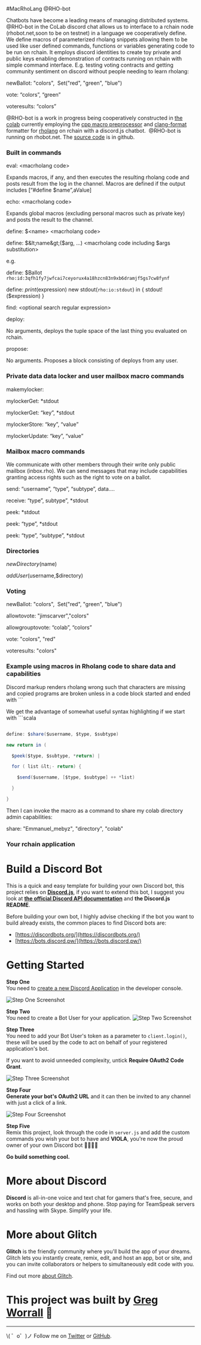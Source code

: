 #MacRhoLang @RHO-bot

Chatbots have become a leading means of managing distributed systems. @RHO-bot in the CoLab discord chat allows us to interface to a rchain node (rhobot.net,soon to be on testnet) in a language we cooperatively define. We define macros of parameterized rholang snippets allowing them to be used like user defined commands, functions or variables generating code to be run on rchain. It employs discord identities to create toy private and public keys enabling demonstration of contracts running on rchain with simple command interface. E.g. testing voting contracts and getting community sentiment on discord without people needing to learn rholang:

  

newBallot: "colors",  Set("red", "green", "blue")

vote: “colors”, “green”

voteresults: “colors”

  

@RHO-bot is a work in progress being cooperatively constructed in [the colab](https://blog.rchain.coop/blog/2018/09/24/introduction-to-rchain-colab/) currently employing the [cpp macro preprocessor](http://gcc.gnu.org/onlinedocs/cpp/) and [clang-format](https://www.kernel.org/doc/html/v4.17/process/clang-format.html) formatter for [rholang](https://developer.rchain.coop/) on rchain with a discord.js chatbot.  @RHO-bot is running on rhobot.net. The [source code](https://github.com/jimscarver/rho-bot) is in github.

### Built in commands

eval: &lt;macrholang code&gt; 

Expands macros, if any, and then executes the resulting rholang code and posts result from the log in the channel. Macros are defined if the output includes [“#define $name”,aValue]

  

echo: &lt;macrholang code&gt;

Expands global macros (excluding personal macros such as private key) and posts the result to the channel.

  

define: $&lt;name&gt; &lt;macrholang code&gt;

define: $&lt;name&gt;($arg, …) &lt;macrholang code including $args substitution&gt;

e.g.

define: $Ballot `rho:id:3qfh1fy7jwfcai7ceyorux4a18hzcn83n9xb6dramjf5gs7cw8fynf`

define: $print($expression) new stdout(`rho:io:stdout`) in { stdout!($expression) }

  
  

find: &lt;optional search regular expression&gt;

  

deploy: 

No arguments, deploys the tuple space of the last thing you evaluated on rchain.

  

propose: 

No arguments. Proposes a block consisting of deploys from any user.

### Private data data locker and user mailbox macro commands

makemylocker:

mylockerGet: *stdout

mylockerGet: “key”, *stdout

mylockerStore: “key”, “value”

mylockerUpdate: “key”, “value”

  

### Mailbox macro commands

We communicate with other members through their write only public mailbox (inbox.rho). We can send messages that may include capabilities granting access rights such as the right to vote on a ballot.

  

send: “username”, “type”, “subtype”, data….

receive: “type”, subtype”, *stdout

peek: *stdout

peek: “type”, *stdout

peek: “type”, “subtype”, *stdout

  

### Directories

$newDirectory($name)

$addUser($username,$directory)

  

### Voting

newBallot: "colors",  Set("red", "green", "blue")

allowtovote: "jimscarver","colors"

allowgrouptovote: “colab”, “colors”

vote: "colors", "red"

voteresults: "colors"

  
  

### Example using macros in Rholang code to share data and capabilities

Discord markup renders rholang wrong such that characters are missing and copied programs are broken unless in a code block started and ended with ```

We get the advantage of somewhat useful syntax highlighting if we start with ```scala

  

```scala

define: $share($username, $type, $subtype)

new return in (

  $peek($type, $subtype, *return) |

  for ( list &lt;- return) {

    $send($username, [$type, $subtype] ++ *list)

  }

}

```

Then I can invoke the macro as a command to share my colab directory admin capabilities:

  

share: "Emmanuel_mebyz", "directory", "colab"

  
  

### Your rchain application

Build a Discord Bot
=========================

This is a quick and easy template for building your own Discord bot, this project relies on **[Discord.js](https://github.com/hydrabolt/discord.js/)**, if you want to extend this bot, I suggest you look at **[the official Discord API documentation](https://discordapp.com/developers/docs/intro)** and **the Discord.js README**.

Before building your own bot, I highly advise checking if the bot you want to build already exists, the common places to find Discord bots are:
* [https://discordbots.org/](https://discordbots.org/)
* [https://bots.discord.pw/](https://bots.discord.pw/)
  
# Getting Started

**Step One**  
You need to  [create a new Discord Application](https://discordapp.com/developers/applications/me) in the developer console.

![Step One Screenshot](https://i.gyazo.com/216dec70040ae14a6ee121dce67e3f82.png)

**Step Two**  
You need to create a Bot User for your application.
![Step Two Screenshot](https://i.gyazo.com/47f8e671eccfb09ac22c6630417ccdee.png)

**Step Three**  
You need to add your Bot User's token as a parameter to `client.login()`, these will be used by the code to act on behalf of your registered application's bot.

If you want to avoid unneeded complexity, untick **Require OAuth2 Code Grant**.

![Step Three Screenshot](https://i.gyazo.com/d5f194037b8823f42c7442e3959c8f32.png)

**Step Four**  
**Generate your bot's OAuth2 URL** and it can then be invited to any channel with just a click of a link.

![Step Four Screenshot](https://i.gyazo.com/5cabc8aaa969f4339ddab48f8f2234f4.png)

**Step Five**  
Remix this project, look through the code in `server.js` and add the custom commands you wish your bot to have and **VIOLA**, you're now the proud owner of your own Discord bot 🎉🎉🎉🎉

**Go build something cool.**  
  
  
# More about Discord
  
**Discord** is all-in-one voice and text chat for gamers that's free, secure, and works on both your desktop and phone. Stop paying for TeamSpeak servers and hassling with Skype. Simplify your life.

# More about Glitch

**Glitch** is the friendly community where you'll build the app of your dreams. Glitch lets you instantly create, remix, edit, and host an app, bot or site, and you can invite collaborators or helpers to simultaneously edit code with you.

Find out more [about Glitch](https://glitch.com/about).


# This project was built by [Greg Worrall](https://twitter.com/gregjwww) 🎉
-------------------

\\( ゜o゜)ノ Follow me on [Twitter](https://twitter.com/gregjwww) or [GitHub](https://github.com/gregjw).
 
